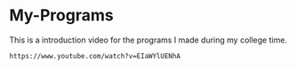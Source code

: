 # My-Programs
This is a introduction video for the programs I made during my college time.

```
https://www.youtube.com/watch?v=EIaWYlUENhA
```
